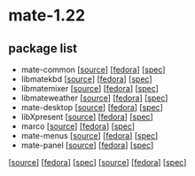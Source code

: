 # mate-1.22

## package list

* mate-common [[source](https://github.com/mate-desktop/mate-common)] [[fedora](https://src.fedoraproject.org/rpms/mate-common)] [[spec](https://src.fedoraproject.org/rpms/mate-common/raw/master/f/mate-common.spec)]
* libmatekbd [[source](https://github.com/mate-desktop/libmatekbd)] [[fedora](https://src.fedoraproject.org/rpms/libmatekbd)] [[spec](https://src.fedoraproject.org/rpms/libmatekbd/raw/master/f/libmatekbd.spec)]
* libmatemixer [[source](https://github.com/mate-desktop/libmatemixer)] [[fedora](https://src.fedoraproject.org/rpms/libmatemixer)] [[spec](https://src.fedoraproject.org/rpms/libmatemixer/raw/master/f/libmatemixer.spec)]
* libmateweather [[source](https://github.com/mate-desktop/libmateweather)] [[fedora](https://src.fedoraproject.org/rpms/libmateweather)] [[spec](https://src.fedoraproject.org/rpms/libmateweather/raw/master/f/libmateweather.spec)]
* mate-desktop [[source](https://github.com/mate-desktop/mate-desktop)] [[fedora](https://src.fedoraproject.org/rpms/mate-desktop)] [[spec](https://src.fedoraproject.org/rpms/mate-desktop/raw/master/f/mate-desktop.spec)]
* libXpresent [[source]()] [[fedora](https://src.fedoraproject.org/rpms/libXpresent)] [[spec](https://src.fedoraproject.org/rpms/libXpresent/raw/master/f/libXpresent.spec)]
* marco [[source](https://github.com/mate-desktop/marco)] [[fedora](https://src.fedoraproject.org/rpms/marco)] [[spec](https://src.fedoraproject.org/rpms/marco/raw/master/f/marco.spec)]
* mate-menus [[source](https://github.com/mate-desktop/mate-menus)] [[fedora](https://src.fedoraproject.org/rpms/mate-menus)] [[spec](https://src.fedoraproject.org/rpms/mate-menus/raw/master/f/mate-menus.spec)]
* mate-panel [[source](https://github.com/mate-desktop/mate-panel)] [[fedora](https://src.fedoraproject.org/rpms/mate-panel)] [[spec](https://src.fedoraproject.org/rpms/mate-panel/raw/master/f/mate-panel.spec)]

[[source](https://github.com/mate-desktop/)] [[fedora](https://src.fedoraproject.org/rpms/)] [[spec](https://src.fedoraproject.org/rpms//raw/master/f/.spec)]
[[source]()] [[fedora]()] [[spec]()]
